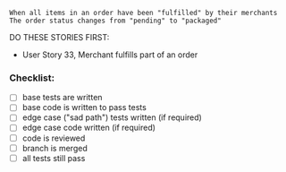 ```
When all items in an order have been "fulfilled" by their merchants
The order status changes from "pending" to "packaged"
```

DO THESE STORIES FIRST:
- User Story 33, Merchant fulfills part of an order

### Checklist:

- [ ] base tests are written
- [ ] base code is written to pass tests
- [ ] edge case ("sad path") tests written (if required)
- [ ] edge case code written (if required)
- [ ] code is reviewed
- [ ] branch is merged
- [ ] all tests still pass
